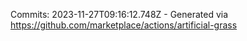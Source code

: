 Commits: 2023-11-27T09:16:12.748Z - Generated via https://github.com/marketplace/actions/artificial-grass
<br>
